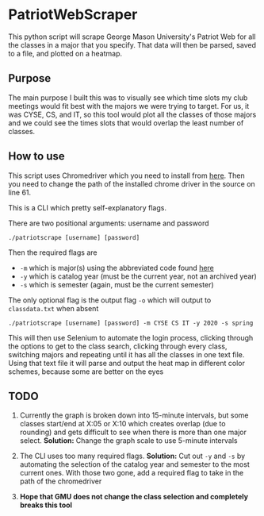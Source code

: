 # PatriotWebScraper

This python script will scrape George Mason University's Patriot Web for all the classes in a major that you specify. That data will then be parsed, saved to a file, and plotted on a heatmap.

## Purpose

The main purpose I built this was to visually see which time slots my club meetings would fit best with the majors we were trying to target. For us, it was CYSE, CS, and IT, so this tool would plot all the classes of those majors and we could see the times slots that would overlap the least number of classes.

## How to use

This script uses Chromedriver which you need to install from [here](https://chromedriver.chromium.org/downloads). Then you need to change the path of the installed chrome driver in the source on line 61.

This is a CLI which pretty self-explanatory flags.

There are two positional arguments: username and password


```./patriotscrape [username] [password]```

Then the required flags are 
- `-m` which is major(s) using the abbreviated code found [here](https://catalog.gmu.edu/courses/)
- `-y` which is catalog year (must be the current year, not an archived year)
- `-s` which is semester (again, must be the current semester)

The only optional flag is the output flag `-o` which will output to `classdata.txt` when absent

```./patriotscrape [username] [password] -m CYSE CS IT -y 2020 -s spring```

This will then use Selenium to automate the login process, clicking through the options to get to the class search, clicking through every class, switching majors and repeating until it has all the classes in one text file.
Using that text file it will parse and output the heat map in different color schemes, because some are better on the eyes 

## TODO

1. Currently the graph is broken down into 15-minute intervals, but some classes start/end at X:05 or X:10 which creates overlap (due to rounding) and gets difficult to see when there is more than one major select. **Solution:** Change the graph scale to use 5-minute intervals

2. The CLI uses too many required flags. **Solution:** Cut out `-y` and `-s` by automating the selection of the catalog year and semester to the most current ones. With those two gone, add a required flag to take in the path of the chromedriver

3. **Hope that GMU does not change the class selection and completely breaks this tool**

